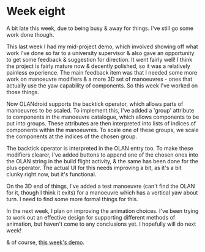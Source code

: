# Week eight

A bit late this week, due to being busy & away for things. I've still go some work done though.

This last week I had my mid-project demo, which involved showing off what work I've done so far to a university supervisor & also gave an opportunity to get some feedback & suggestion for direction. It went fairly well! I think the project is fairly mature now & decently polished, so it was a relatively painless experience. The main feedback item was that I needed some more work on manoeuvre modifiers & a more 3D set of manoeuvres - ones that actually use the yaw capability of components. So this week I've worked on those things.

Now OLANdroid supports the backtick operator, which allows parts of manoeuvres to be scaled. To implement this, I've added a 'group' attribute to components in the manoeuvre catalogue, which allows components to be put into groups. These attributes are then interpreted into lists of indices of components within the manoeuvres. To scale one of these groups, we scale the components at the indices of the chosen group.

The backtick operator is interpreted in the OLAN entry too. To make these modifiers clearer, I've added buttons to append one of the chosen ones into the OLAN string in the build flight activity, & the same has been done for the plus operator. The actual UI for this needs improving a bit, as it's a bit clunky right now, but it's functional.

On the 3D end of things, I've added a test manoeuvre (can't find the OLAN for it, though I think it exits) for a manoeuvre which has a vertical yaw about turn. I need to find some more formal things for this.

In the next week, I plan on improving the animation choices. I've been trying to work out an effective design for supporting different methods of animation, but haven't come to any conclusions yet. I hopefully will do next week!

& of course, [this week's demo](https://www.youtube.com/watch?v=9j3s8z15RwM&index=9&list=PLFyZMqjrwPwacU4OqQyIyKR6jJGp6z2Kw).
